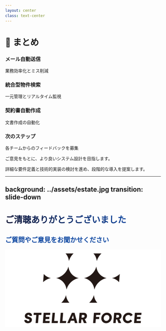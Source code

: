 ```yaml
---
layout: center
class: text-center
---
```


# 🎯 まとめ

<div class="grid grid-cols-3 gap-8 mt-12">
	<div 
		class="summary-card" 
		v-motion 
		:initial="{ y: 40, opacity: 0 }" 
		:enter="{ y: 0, opacity: 1, transition: { delay: 0, duration: 600 } }"
	>
		<carbon:mail-all class="text-4xl text-blue-500 mb-4" />
		<h3 class="font-bold text-lg mb-2">メール自動送信</h3>
		<p class="text-sm opacity-80">業務効率化とミス削減</p>
	</div>
	<div 
		class="summary-card" 
		v-motion 
		:initial="{ y: 40, opacity: 0 }" 
		:enter="{ y: 0, opacity: 1, transition: { delay: 200, duration: 600 } }"
	>
		<carbon:search class="text-4xl text-green-500 mb-4" />
		<h3 class="font-bold text-lg mb-2">統合型物件検索</h3>
		<p class="text-sm opacity-80">一元管理とリアルタイム監視</p>
	</div>
	<div 
		class="summary-card" 
		v-motion 
		:initial="{ y: 40, opacity: 0 }" 
		:enter="{ y: 0, opacity: 1, transition: { delay: 400, duration: 600 } }"
	>
		<carbon:document class="text-4xl text-purple-500 mb-4" />
		<h3 class="font-bold text-lg mb-2">契約書自動作成</h3>
		<p class="text-sm opacity-80">文書作成の自動化</p>
	</div>
</div>

<div 
v-motion
:initial="{ y: 50, opacity: 0 }"
:enter="{ y: 0, opacity: 1, transition: { delay: 600, duration: 800 } }"
class="mt-8"
>
	<h3 class="text-xl font-bold mb-4">次のステップ</h3>
	<div class="grid grid-cols-2 gap-6">
		<div>
			<div class="bg-blue-50 p-4 rounded-lg">
				<p class="text-sm font-semibold mb-2">各チームからのフィードバックを募集</p>
				<p class="text-xs mt-2 opacity-70">ご意見をもとに、より良いシステム設計を目指します。</p>
			</div>
		</div>
		<div>
			<div class="bg-gray-100 p-4 rounded-lg mb-4 mt-8 md:mt-0">
				<p class="text-sm">詳細な要件定義と技術的実装の検討を進め、段階的な導入を提案します。</p>
			</div>
		</div>
	</div>
</div>

---
background: ../assets/estate.jpg
transition: slide-down
---

<div class="fixed inset-0 flex flex-col items-center justify-center" style="background-image: url('../assets/estate.jpg'); background-size: cover; background-position: center; margin: 0; padding: 0;">
	<div class="absolute inset-0 bg-white bg-opacity-70"></div>
	<h1 
		class="text-4xl font-bold mb-4 text-black"
		v-motion
		:initial="{ y: -40, opacity: 0 }"
		:enter="{ y: 0, opacity	: 1, transition: { delay: 200, duration: 700 } }"
	>
		<span style="background: linear-gradient(45deg, #0d1333 0%, #0d47a1 100%); -webkit-background-clip: text; -webkit-text-fill-color: transparent; display: inline-block;">
			ご清聴ありがとうございました
		</span>
	</h1>
	<div 
		v-motion
		:initial="{ y: 50, opacity: 0 }"
		:enter="{ y: 0, opacity: 1, transition: { delay: 700, duration: 800 } }"
	>
		<h2 class="text-2xl" style="color: #0d47a1;">ご質問やご意見をお聞かせください</h2>
	</div>
	<div 
		class="mt-8 flex justify-center"
		v-motion
		:initial="{ scale: 0.8, opacity: 0 }"
		:enter="{ scale: 1, opacity: 1, transition: { delay: 1200, duration: 600, type: 'spring' } }"
	>
		<div class="bg-white bg-opacity-90 rounded-xl p-2 shadow-lg">
		<img 
			src="../assets/stellarforce.png" 
			alt="Stellar Force" 
			class="h-16 w-auto drop-shadow-xl"
			v-motion
			:initial="{ rotateY: 90 }"
			:enter="{ rotateY: 0, transition: { delay: 1500, duration: 700 } }"
		/>
		</div>
	</div>
</div>
